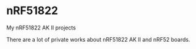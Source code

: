 # nRF51822
My nRF51822 AK II projects

There are a lot of private works about nRF51822 AK II and nRF52 boards.
